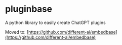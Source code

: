 # pluginbase
A python library to easily create ChatGPT plugins

Moved to: [https://github.com/different-ai/embedbase](https://github.com/different-ai/embedbase)
